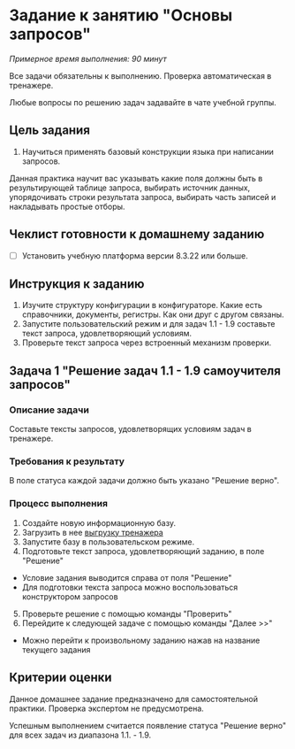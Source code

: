 # Задание к занятию "Основы запросов"

*Примерное время выполнения: 90 минут*

Все задачи обязательны к выполнению. Проверка автоматическая в тренажере.

Любые вопросы по решению задач задавайте в чате учебной группы.

## Цель задания

1. Научиться применять базовый конструкции языка при написании запросов.

Данная практика научит вас указывать какие поля должны быть в результирующей таблице запроса, выбирать источник данных, упорядочивать строки результата запроса, выбирать часть записей и накладывать простые отборы.

## Чеклист готовности к домашнему заданию

- [ ] Установить учебную платформа версии 8.3.22 или больше.

## Инструкция к заданию

1. Изучите структуру конфигурации в конфигураторе. Какие есть справочники, документы, регистры. Как они друг с другом связаны.
2. Запустите пользовательский режим и для задач 1.1 - 1.9 составьте текст запроса, удовлетворяющий условиям.
3. Проверьте текст запроса через встроенный механизм проверки.

## Задача 1 "Решение задач 1.1 - 1.9 самоучителя запросов"

### Описание задачи
Составьте тексты запросов, удовлетворящих условиям задач в тренажере.

### Требования к результату
В поле статуса каждой задачи должно быть указано "Решение верно".

### Процесс выполнения
1. Создайте новую информационную базу.
2. Загрузить в нее [выгрузку тренажера](/simulator/queries.dt)
3. Запустите базу в пользовательском режиме.
4. Подготовьте текст запроса, удовлетворяющий заданию, в поле "Решение"
  - Условие задания выводится справа от поля "Решение"
  - Для подготовки текста запроса можно воспользоваться конструктором запросов
5. Проверьте решение с помощью команды "Проверить"
6. Перейдите к следующей задаче с помощью команды "Далее >>"
  - Можно перейти к произвольному заданию нажав на название текущего задания

## Критерии оценки

Данное домашнее задание предназначено для самостоятельной практики. Проверка экспертом не предусмотрена.

Успешным выполнением считается появление статуса "Решение верно" для всех задач из диапазона 1.1. - 1.9.
